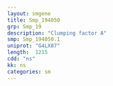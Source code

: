 ```yaml
---
layout: smgene
title: Smp_194050
grp: Smp_19
description: "Clumping factor A"
smp: Smp_194050.1
uniprot: "G4LX87"
length:  1215
cdd: "ns"
kk: ns
categories: sm
---
```

